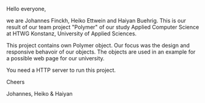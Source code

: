 Hello everyone,

we are Johannes Finckh, Heiko Ettwein and Haiyan Buehrig.
This is our result of our team project "Polymer" of our study Applied Computer Science at HTWG Konstanz, University of Applied Sciences.

This project contains own Polymer object.
Our focus was the design and responsive behavoir of our objects.
The objects are used in an example for a possible web page for our university.

You need a HTTP server to run this project.

Cheers

Johannes, Heiko & Haiyan